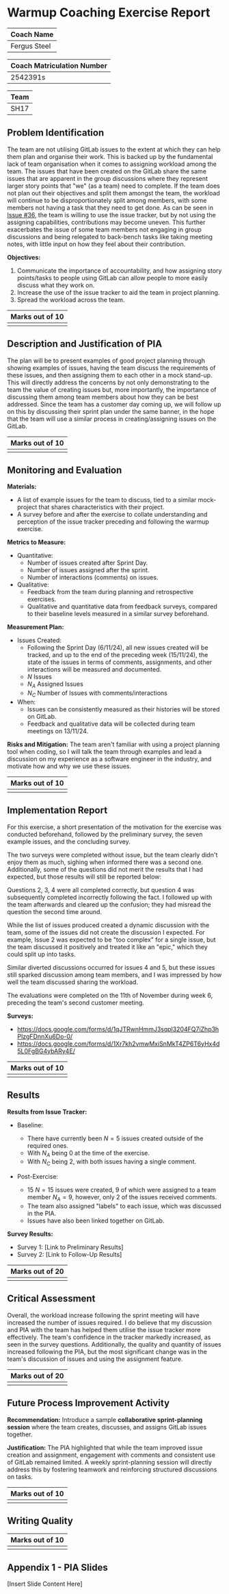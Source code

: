 # Warmup Coaching Exercise Report

| Coach Name |
| ---------- |
| Fergus Steel |

| Coach Matriculation Number |
| -------------------------- |
| 2542391s |

| Team |
| ---- |
| SH17 |

## Problem Identification

The team are not utilising GitLab issues to the extent at which they can help them plan and organise their work. This is backed up by the fundamental lack of team organisation when it comes to assigning workload among the team. The issues that have been created on the GitLab share the same issues that are apparent in the group discussions where they represent larger story points that "we" (as a team) need to complete. If the team does not plan out their objectives and split them amongst the team, the workload will continue to be disproportionately split among members, with some members not having a task that they need to get done. As can be seen in [Issue #36](https://stgit.dcs.gla.ac.uk/team-project-h/2024/sh17/sh17-main/-/issues/36), the team is willing to use the issue tracker, but by not using the assigning capabilities, contributions may become uneven. This further exacerbates the issue of some team members not engaging in group discussions and being relegated to back-bench tasks like taking meeting notes, with little input on how they feel about their contribution.

**Objectives:**

1. Communicate the importance of accountability, and how assigning story points/tasks to people using GitLab can allow people to more easily discuss what they work on.
2. Increase the use of the issue tracker to aid the team in project planning.
3. Spread the workload across the team.

| Marks out of 10 |
| --------------- |
|                 |

## Description and Justification of PIA

The plan will be to present examples of good project planning through showing examples of issues, having the team discuss the requirements of these issues, and then assigning them to each other in a mock stand-up. This will directly address the concerns by not only demonstrating to the team the value of creating issues but, more importantly, the importance of discussing them among team members about how they can be best addressed. Since the team has a customer day coming up, we will follow up on this by discussing their sprint plan under the same banner, in the hope that the team will use a similar process in creating/assigning issues on the GitLab.

| Marks out of 10 |
| --------------- |
|                 |

## Monitoring and Evaluation

**Materials:**
- A list of example issues for the team to discuss, tied to a similar mock-project that shares characteristics with their project.
- A survey before and after the exercise to collate understanding and perception of the issue tracker preceding and following the warmup exercise.

**Metrics to Measure:**
- Quantitative:
  - Number of issues created after Sprint Day.
  - Number of issues assigned after the sprint.
  - Number of interactions (comments) on issues.
- Qualitative:
  - Feedback from the team during planning and retrospective exercises.
  - Qualitative and quantitative data from feedback surveys, compared to their baseline levels measured in a similar survey beforehand.

**Measurement Plan:**
- Issues Created:
  - Following the Sprint Day (6/11/24), all new issues created will be tracked, and up to the end of the preceding week (15/11/24), the state of the issues in terms of comments, assignments, and other interactions will be measured and documented.
  - $N$ Issues
  - $N_A$ Assigned Issues
  - $N_C$ Number of Issues with comments/interactions
- When:
  - Issues can be consistently measured as their histories will be stored on GitLab.
  - Feedback and qualitative data will be collected during team meetings on 13/11/24.

**Risks and Mitigation:**
The team aren't familiar with using a project planning tool when coding, so I will talk the team through examples and lead a discussion on my experience as a software engineer in the industry, and motivate how and why we use these issues.

| Marks out of 10 |
| --------------- |
|                 |

## Implementation Report

For this exercise, a short presentation of the motivation for the exercise was conducted beforehand, followed by the preliminary survey, the seven example issues, and the concluding survey.

The two surveys were completed without issue, but the team clearly didn't enjoy them as much, sighing when informed there was a second one. Additionally, some of the questions did not merit the results that I had expected, but those results will still be reported below:

Questions 2, 3, 4 were all completed correctly, but question 4 was subsequently completed incorrectly following the fact. I followed up with the team afterwards and cleared up the confusion; they had misread the question the second time around.

While the list of issues produced created a dynamic discussion with the team, some of the issues did not create the discussion I expected. For example, Issue 2 was expected to be "too complex" for a single issue, but the team discussed it positively and treated it like an "epic," which they could split up into tasks.

Similar diverted discussions occurred for issues 4 and 5, but these issues still sparked discussion among team members, and I was impressed by how well the team discussed sharing the workload.

The evaluations were completed on the 11th of November during week 6, preceding the team's second customer meeting.

**Surveys:**
- https://docs.google.com/forms/d/1qJTRwnHmmJ3sqpl3204FQ7iZhp3hPIzgFDnnXu6Do-0/
- https://docs.google.com/forms/d/1Xr7kh2vmwMxiSnMkT4ZP6T6yHx4d5L0FgBG4ybARy4E/

| Marks out of 10 |
| --------------- |
|                 |

## Results

**Results from Issue Tracker:**

- Baseline:
  - There have currently been $N = 5$ issues created outside of the required ones.
  - With $N_A$ being 0 at the time of the exercise.
  - With $N_C$ being 2, with both issues having a single comment.

- Post-Exercise:
  - 15 $N = 15$ issues were created, 9 of which were assigned to a team member $N_A = 9$, however, only 2 of the issues received comments.
  - The team also assigned "labels" to each issue, which was discussed in the PIA.
  - Issues have also been linked together on GitLab.

**Survey Results:**

- Survey 1: [Link to Preliminary Results]
- Survey 2: [Link to Follow-Up Results]

| Marks out of 20 |
| --------------- |
|                 |

## Critical Assessment

Overall, the workload increase following the sprint meeting will have increased the number of issues required. I do believe that my discussion and PIA with the team has helped them utilise the issue tracker more effectively. The team's confidence in the tracker markedly increased, as seen in the survey questions. Additionally, the quality and quantity of issues increased following the PIA, but the most significant change was in the team's discussion of issues and using the assignment feature.

| Marks out of 20 |
| --------------- |
|                 |

## Future Process Improvement Activity

**Recommendation:** Introduce a sample **collaborative sprint-planning session** where the team creates, discusses, and assigns GitLab issues together.

**Justification:**
The PIA highlighted that while the team improved issue creation and assignment, engagement with comments and consistent use of GitLab remained limited. A weekly sprint-planning session will directly address this by fostering teamwork and reinforcing structured discussions on tasks.

| Marks out of 10 |
| --------------- |
|                 |

## Writing Quality

| Marks out of 10 |
| --------------- |
|                 |

## Appendix 1 - PIA Slides
[Insert Slide Content Here]
